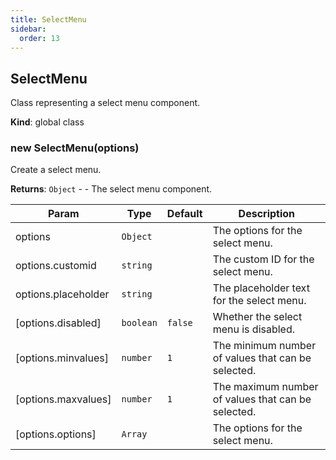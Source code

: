 ```yaml
---
title: SelectMenu
sidebar:
  order: 13
---
```




## SelectMenu
Class representing a select menu component.

**Kind**: global class  
<a name="new_SelectMenu_new"></a>

### new SelectMenu(options)
Create a select menu.

**Returns**: <code>Object</code> - - The select menu component.  

| Param | Type | Default | Description |
| --- | --- | --- | --- |
| options | <code>Object</code> |  | The options for the select menu. |
| options.customid | <code>string</code> |  | The custom ID for the select menu. |
| options.placeholder | <code>string</code> |  | The placeholder text for the select menu. |
| [options.disabled] | <code>boolean</code> | <code>false</code> | Whether the select menu is disabled. |
| [options.minvalues] | <code>number</code> | <code>1</code> | The minimum number of values that can be selected. |
| [options.maxvalues] | <code>number</code> | <code>1</code> | The maximum number of values that can be selected. |
| [options.options] | <code>Array</code> |  | The options for the select menu. |


